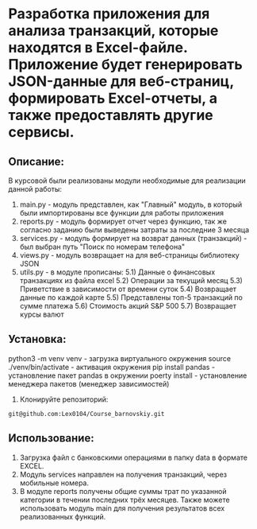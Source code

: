 # Разработка приложения для анализа транзакций, которые находятся в Excel-файле. Приложение будет генерировать JSON-данные для веб-страниц, формировать Excel-отчеты, а также предоставлять другие сервисы.

## Описание:
В курсовой были реализованы модули необходимые для реализации данной работы:
1) main.py - модуль представлен, как "Главный" модуль, в который были импортированы все функции для работы приложения
2) reports.py - модуль формирует отчет через функцию, так же согласно заданию были выведены затраты за последние 3 месяца
3) services.py - модуль формирует на возврат данных (транзакций) - был выбран путь "Поиск по номерам телефона"
4) views.py - модуль возвращает на для веб-страницы библиотеку JSON
5) utils.py - в модуле прописаны:
5.1) Данные о финансовых транзакциях из файла excel
5.2) Операции за текущий месяц
5.3) Приветствие в зависимости от времени суток
5.4) Возвращает данные по каждой карте
5.5) Представлены топ-5 транзакций по сумме платежа
5.6) Cтоимость акций S&P 500
5.7) Возвращает курсы валют

## Установка:
python3 -m venv venv - загрузка виртуального окружения
source ./venv/bin/activate - активация окружения
pip install pandas - установление пакет pandas в окружении
poerty install - установление менеджера пакетов (менеджер зависимостей)

1. Клонируйте репозиторий:
```
git@github.com:Lex0104/Course_barnovskiy.git
```
## Использование:
1) Загрузка файл с банковскими операциями в папку data в формате EXCEL.
2) Модуль services направлен на получения транзакций, через мобильные номера.
3) В модуле reports получены общие суммы трат по указанной категории в течении последних трёх месяцев.
Также можете использовать модуль main для получения результатов всех реализованных функций.
